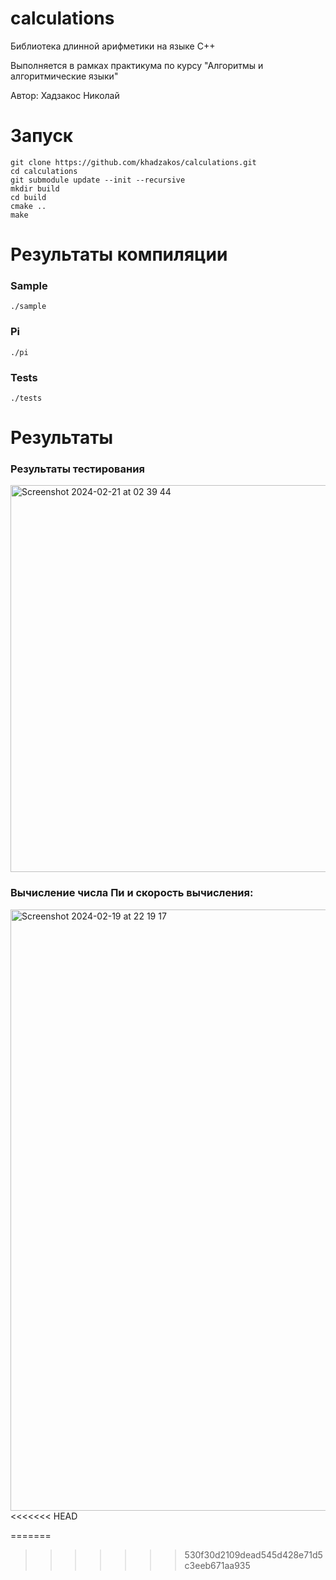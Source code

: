 # calculations
Библиотека длинной арифметики на языке С++

Выполняется в рамках практикума по курсу "Алгоритмы и алгоритмические языки"

Автор: Хадзакос Николай

# Запуск
```
git clone https://github.com/khadzakos/calculations.git
cd calculations
git submodule update --init --recursive
mkdir build
cd build
cmake ..
make
```
# Результаты компиляции

### Sample
```
./sample
```

### Pi
```
./pi
```

### Tests
```
./tests
```

# Результаты
### Результаты тестирования
<img width="619" alt="Screenshot 2024-02-21 at 02 39 44" src="https://github.com/khadzakos/calculations/assets/48355066/75f5c012-fa1d-4fe7-9f61-7feeb03c2f04">

### Вычисление числа Пи и скорость вычисления:
<img width="962" alt="Screenshot 2024-02-19 at 22 19 17" src="https://github.com/khadzakos/calculations/assets/48355066/cbc962ae-0f7f-4f75-befc-2e647ca4c0bf">
<<<<<<< HEAD


=======
>>>>>>> 530f30d2109dead545d428e71d5c3eeb671aa935
